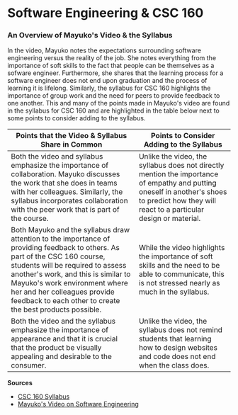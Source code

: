 <h1>Software Engineering & CSC 160</h1>
<h3>An Overview of Mayuko's Video & the Syllabus</h3>
<p>In the video, Mayuko notes the expectations surrounding software engineering versus the reality of the job. She notes everything from the importance of soft skills to the fact that people can be themselves as a sofware engineer. Furthermore, she shares that the learning process for a software engineer does not end upon graduation and the process of learning it is lifelong. Similarly, the syllabus for CSC 160 highlights the importance of group work and the need for peers to provide feedback to one another. This and many of the points made in Mayuko's video are found in the syllabus for CSC 160 and are highlighted in the table below next to some points to consider adding to the syllabus.</p>
<table>
  <thead>
    <tr>
      <th>Points that the Video & Syllabus Share in Common</th>
      <th>Points to Consider Adding to the Syllabus</th>
    </tr>
  </thead>
  <tr>
    <td>Both the video and syllabus emphasize the importance of collaboration. Mayuko discusses the work that she does in teams with her colleagues. Similarly, the syllabus incorporates collaboration with the peer work that is part of the course.</td>
<td>Unlike the video, the syllabus does not directly mention the importance of empathy and putting oneself in another's shoes to predict how they will react to a particular design or material.</td>
  </tr>
  <tr>
<td>Both Mayuko and the syllabus draw attention to the importance of providing feedback to others. As part of the CSC 160 course, students will be required to assess another's work, and this is similar to Mayuko's work environment where her and her colleagues provide feedback to each other to create the best products possible.</td>
    <td>While the video highlights the importance of soft skills and the need to be able to communicate, this is not stressed nearly as much in the syllabus.</td>
  </tr>
  <tr>
    <td>Both the video and the syllabus emphasize the importance of appearance and that it is crucial that the product be visually appealing and desirable to the consumer.</td>
    <td>Unlike the video, the syllabus does not remind students that learning how to design websites and code does not end when the class does.</td>

  </table>
  <p><b>Sources</b></p>
  <ul>
    <li><a href="https://docs.google.com/document/d/1uOA-kzolTFWs9eUftw3o8SZX7LM_w8cy9kj9h3g6pZE/edit">
      CSC 160 Syllabus</a></li>
    <li><a href="https://youtu.be/JVWHObstw0w">Mayuko's Video on Software Engineering</a></li>
  </ul>
  </p>
